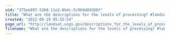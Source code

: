 ```yaml
---
uid: "375ee897-53b8-11e2-8b4c-5c969d8d366f"
title: "What are the descriptions for the levels of processing? #landsat"
created: "2012-09-19 05:15:54"
page_url: "http://landsat.usgs.gov/descriptions_for_the_levels_of_processing.php"
filename: "What are the descriptions for the levels of processing? #landsat.html"
---
```

